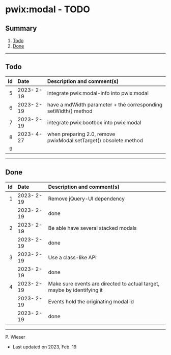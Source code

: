 # pwix:modal - TODO

## Summary

1. [Todo](#todo)
2. [Done](#done)

---
## Todo

|   Id | Date       | Description and comment(s) |
| ---: | :---       | :---                       |
|    5 | 2023- 2-19 | integrate pwix:modal-info into pwix:modal |
|    6 | 2023- 2-19 | have a mdWidth parameter + the corresponding setWidth() method |
|    7 | 2023- 2-19 | integrate pwix:bootbox into pwix:modal |
|    8 | 2023- 4-27 | when preparing 2.0, remove pwixModal.setTarget() obsolete method |
|    9 |  | |

---
## Done

|   Id | Date       | Description and comment(s) |
| ---: | :---       | :---                       |
|    1 | 2023- 2-19 | Remove jQuery-UI dependency |
|      | 2023- 2-19 | done |
|    2 | 2023- 2-19 | Be able have several stacked modals |
|      | 2023- 2-19 | done |
|    3 | 2023- 2-19 | Use a class-like API |
|      | 2023- 2-19 | done |
|    4 | 2023- 2-19 | Make sure events are directed to actual target, maybe by identifying it |
|      | 2023- 2-19 | Events hold the originating modal id |
|      | 2023- 2-19 | done |

---
P. Wieser
- Last updated on 2023, Feb. 19
